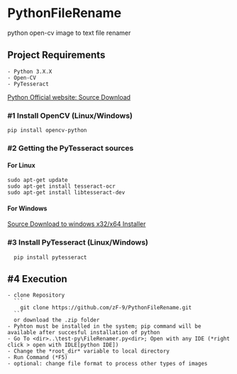 # PythonFileRename
python open-cv image to text file renamer


 ## Project Requirements ##
    - Python 3.X.X 
    - Open-CV 
    - PyTesseract
[Python Official website: Source Download](https://www.python.org/downloads/windows/)

  ### #1 Install OpenCV (Linux/Windows)
  ```
  pip install opencv-python
  ```
  
   ### #2 Getting the PyTesseract sources
   #### For Linux
  ``` 
  sudo apt-get update
  sudo apt-get install tesseract-ocr
  sudo apt-get install libtesseract-dev
  ```
   #### For Windows
  [Source Download to windows x32/x64 Installer](https://github.com/UB-Mannheim/tesseract/wiki)
  
  ### #3 Install PyTesseract (Linux/Windows)
  ```
    pip install pytesseract
  ```
  
   ## #4 Execution
    - clone Repository 
      ```
        git clone https://github.com/zF-9/PythonFileRename.git
      ```
      or download the .zip folder
    - Pyhton must be installed in the system; pip command will be available after succesful installation of python
    - Go To <dir>..\test-py\FileRenamer.py<dir>; Open with any IDE (*right click > open with IDLE[python IDE])
    - Change the *root_dir* variable to local directory
    - Run Command (*F5)
    - optional: change file format to process other types of images
